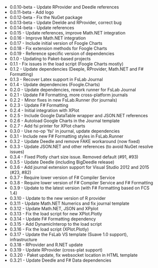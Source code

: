 * 0.0.10-beta - Update RProvider and Deedle references
* 0.0.11-beta - Add logo
* 0.0.12-beta - Fix the NuGet package
* 0.0.13-beta - Update Deelde and RProvider, correct bug
* 0.0.14-beta - Update references
* 0.0.15 - Update references, improve Math.NET integration
* 0.0.16 - Improve Math.NET integration
* 0.0.17 - Include initial version of Foogle Charts
* 0.0.18 - Fix extension methods for Foogle Charts
* 0.0.19 - Reference specific version of dependencies
* 0.1.0 - Updating to Paket-based projects
* 0.1.1 - Fix issues in the load script (Foogle Charts mostly)
* 0.1.2 - Update dependencies (Deeple, RProvider, Math.NET and F# Formatting)
* 0.1.3 - Recover Latex support in FsLab Journal
* 0.1.4 - Update dependencies (Foogle.Charts)
* 0.2.0 - Update dependencies, rework runner for FsLab Journal
* 0.2.1 - Update F# Formatting, more cross-platform journals
* 0.2.2 - Minor fixes in new FsLab.Runner (for journals)
* 0.2.3 - Update F# Formatting
* 0.2.4 - Initial integration with XPlot
* 0.2.5 - Include Google DataTable wrapper and JSON.NET references
* 0.2.6 - Autoload Google Charts in the Journal template
* 0.2.7 - Add fsi printer for XPlot charts
* 0.3.0 - Use no-op 'fsi' in journal, update dependencies
* 0.3.1 - Include new F# Formatting styles in FsLab.Runner
* 0.3.2 - Update Deedle and remove FAKE workaround (now fixed)
* 0.3.3 - Update JSON.NET and other references (to avoid NuGet resolve issues)
* 0.3.4 - Fixed Plotly chart size issue. Removed default (#91, #93)
* 0.3.5 - Update Deedle (including BigDeedle release)
* 0.3.6 - Add journal extension support for Visual Studio 2012 and 2015 (#23, #82)
* 0.3.7 - Require lower version of F# Compiler Service
* 0.3.8 - Require lower version of F# Compiler Service and F# Formatting
* 0.3.9 - Update to the latest version (with F# Formatting based on FCS 1.4)
* 0.3.10 - Update to the new version of R provider
* 0.3.11 - Update Math.NET Numerics and fix journal template
* 0.3.12 - Update Math.NET, JSON and XPplot
* 0.3.13 - Fix the load script for new XPlot.Plotly
* 0.3.14 - Update F# Formatting dependency
* 0.3.15 - Add DynamicInterop to the load script
* 0.3.16 - Fix the load script (XPlot.Plotly)
* 0.3.17 - Update the FsLab VS template (Suave 1.0 support), infrastructure
* 0.3.18 - RProvider and R.NET update
* 0.3.19 - Update RProvider (cross-plat support)
* 0.3.20 - Paket update, fix websocket location in HTML template
* 0.3.21 - Update Deedle and F# Data dependencies